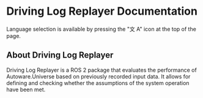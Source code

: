 # Driving Log Replayer Documentation

Language selection is available by pressing the "文 A" icon at the top of the page.

## About Driving Log Replayer

Driving Log Replayer is a ROS 2 package that evaluates the performance of Autoware.Universe based on previously recorded input data. It allows for defining and checking whether the assumptions of the system operation have been met.
